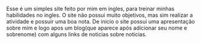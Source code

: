 Esse é um simples site feito por mim em ingles, para treinar minhas habilidades no ingles.
O site não possui muito objetivos, mas sim realizar a atividade e possuir uma boa nota.
De inicio o site possui uma apresentação sobre mim e logo apos um blog(que aparece após adicionar seu nome e sobrenome) com alguns links de noticias sobre noticias.
